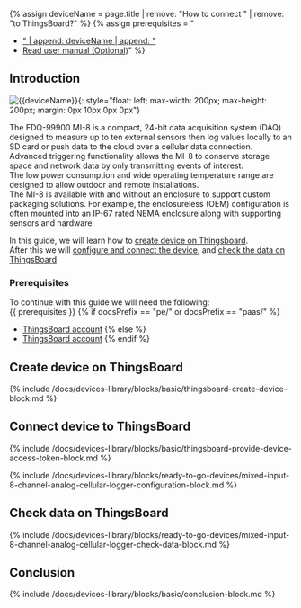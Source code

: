 
{% assign deviceName = page.title | remove: "How to connect " | remove: "to ThingsBoard?" %}
{% assign prerequisites = "
- [" | append: deviceName | append: "](https://fusiondaq.com/product/mixed-input-8-channel-analog-cellular-logger/)
- [Read user manual (Optional)](https://fusiondaq.com/wp-content/uploads/2023/01/LTEdaq_OperatingManual-1.pdf)"
 %}

## Introduction

![{{deviceName}}](/images/devices-library/{{page.deviceImageFileName}}){: style="float: left; max-width: 200px; max-height: 200px; margin: 0px 10px 0px 0px"}

The FDQ-99900 MI-8 is a compact, 24-bit data acquisition system (DAQ) designed to measure up to ten external sensors then log values locally to an SD card or push data to the cloud over a cellular data connection.  
Advanced triggering functionality allows the MI-8 to conserve storage space and network data by only transmitting events of interest.  
The low power consumption and wide operating temperature range are designed to allow outdoor and remote installations.  
The MI-8 is available with and without an enclosure to support custom packaging solutions. For example, the enclosureless (OEM) configuration is often mounted into an IP-67 rated NEMA enclosure along with supporting sensors and hardware.  

In this guide, we will learn how to [create device on Thingsboard](#create-device-on-thingsboard).  
After this we will [configure and connect the device](#connect-device-to-thingsboard), and [check the data on ThingsBoard](#check-data-on-thingsboard).  

### Prerequisites

To continue with this guide we will need the following:  
{{ prerequisites }}
{% if docsPrefix == "pe/" or docsPrefix == "paas/" %}
- [ThingsBoard account](https://thingsboard.cloud)
{% else %}
- [ThingsBoard account](https://demo.thingsboard.io)
{% endif %}

## Create device on ThingsBoard

{% include /docs/devices-library/blocks/basic/thingsboard-create-device-block.md %}

## Connect device to ThingsBoard 

{% include /docs/devices-library/blocks/basic/thingsboard-provide-device-access-token-block.md %}

{% include /docs/devices-library/blocks/ready-to-go-devices/mixed-input-8-channel-analog-cellular-logger-configuration-block.md %}

## Check data on ThingsBoard

{% include /docs/devices-library/blocks/ready-to-go-devices/mixed-input-8-channel-analog-cellular-logger-check-data-block.md %}

## Conclusion

{% include /docs/devices-library/blocks/basic/conclusion-block.md %}
